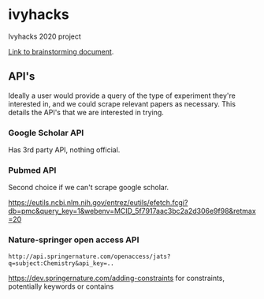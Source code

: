 # ivyhacks
Ivyhacks 2020 project

[Link to brainstorming document](https://docs.google.com/document/d/1SjrBZELyl4gQaV18hnx0B0nIb23NMlnKwpz0xekUDBc/edit?ts=5f768ce1).

## API's

Ideally a user would provide a query of the type of experiment they're
interested in, and we could scrape relevant papers as necessary.
This details the API's that we are interested in trying.

### Google Scholar API

Has 3rd party API, nothing official.

### Pubmed API

Second choice if we can't scrape google scholar.

https://eutils.ncbi.nlm.nih.gov/entrez/eutils/efetch.fcgi?db=pmc&query_key=1&webenv=MCID_5f7917aac3bc2a2d306e9f98&retmax=20

### Nature-springer open access API

`http://api.springernature.com/openaccess/jats?q=subject:Chemistry&api_key=..`

https://dev.springernature.com/adding-constraints for constraints, potentially keywords or contains